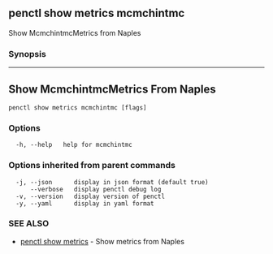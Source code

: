 ## penctl show metrics mcmchintmc

Show McmchintmcMetrics from Naples

### Synopsis



---------------------------------
 Show McmchintmcMetrics From Naples 
---------------------------------


```
penctl show metrics mcmchintmc [flags]
```

### Options

```
  -h, --help   help for mcmchintmc
```

### Options inherited from parent commands

```
  -j, --json      display in json format (default true)
      --verbose   display penctl debug log
  -v, --version   display version of penctl
  -y, --yaml      display in yaml format
```

### SEE ALSO
* [penctl show metrics](penctl_show_metrics.md)	 - Show metrics from Naples

